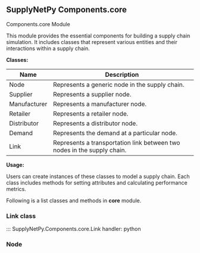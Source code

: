 ## SupplyNetPy Components.core

Components.core Module

This module provides the essential components for building a supply chain simulation. 
It includes classes that represent various entities and their interactions within a supply chain.

__Classes:__

| Name | Description |
| --- | --- |
| Node | Represents a generic node in the supply chain. |
| Supplier | Represents a supplier node. |
| Manufacturer | Represents a manufacturer node. |
| Retailer | Represents a retailer node. |
| Distributor | Represents a distributor node. |
| Demand | Represents the demand at a particular node. |
| Link | Represents a transportation link between two nodes in the supply chain. |

__Usage:__

Users can create instances of these classes to model a supply chain. Each class includes methods for setting attributes and calculating performance metrics.

Following is a list classes and methods in __core__ module.

### Link class

::: SupplyNetPy.Components.core.Link
    handler: python

### Node
